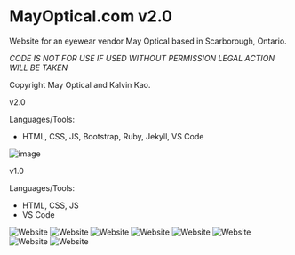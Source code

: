 # MayOptical.com v2.0
Website for an eyewear vendor May Optical based in Scarborough, Ontario.

*CODE IS NOT FOR USE IF USED WITHOUT PERMISSION LEGAL ACTION WILL BE TAKEN*

Copyright May Optical and Kalvin Kao.

v2.0

Languages/Tools:
- HTML, CSS, JS, Bootstrap, Ruby, Jekyll, VS Code

![image](https://user-images.githubusercontent.com/15093577/170819282-71acc5c2-3572-4f42-9d18-8b5006069bce.png)





v1.0

Languages/Tools:
- HTML, CSS, JS
- VS Code

![Website](https://i.imgur.com/MtOjdeL.png)
![Website](https://i.imgur.com/2GxsTDr.png)
![Website](https://i.imgur.com/VGBe83N.jpg)
![Website](https://i.imgur.com/X399scf.png)
![Website](https://i.imgur.com/pyyOQms.png)
![Website](https://i.imgur.com/eTp0Uyl.jpeg)
![Website](https://i.imgur.com/BC1Hggu.png)
![Website](https://i.imgur.com/JA9gSC3.png)
